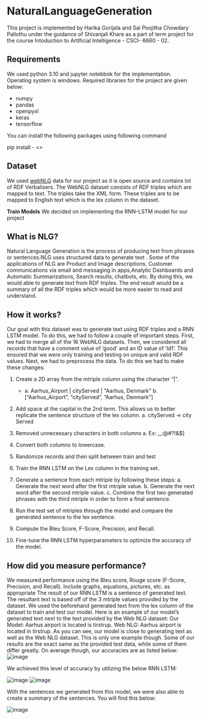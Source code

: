 # NaturalLanguageGeneration

This project is implemented by Harika Gorijala and Sai Poojitha Chowdary Pallothu under the guidance of Shivanjali Khare as a part of term project for the course Intoduction to Artificial Intelligence - CSCI- 6660 - 02.

## Requirements
We used python 3.10 and jupyter notebbok for the implementation. Operating system is windows. Required libraries for the project are given below:

- numpy
- pandas
- openpyxl
- keras
- tensorflow

You can install the following packages using following command

pip install - <<packageName>>

## Dataset
We used [webNLG](https://gitlab.com/shimorina/webnlg-dataset) data for our project as it is open source and contains lot of RDF Verbalisers.
The WebNLG dataset consists of RDF triples which are mapped to text. The triples take the XML form. These triples are to be mapped to English text which is the lex column in the dataset.

  **Train Models**
We decided on implementing the RNN-LSTM model for our project

## What is NLG?
 
Natural Language Generation is the process of producing text from phrases or sentences.NLG uses structured data to generate text . Some of the applications of NLG are Product and Image descriptions, Customer communications via email and messaging in apps,Analytic Dashboards and Automatic Summarizations, Search results, chatbots, etc. By doing this, we would able to generate text from RDF triples. The end result would be a summary of all the RDF triples which would be more 
easier to read and understand.


## How it works?
 
Our goal with this dataset was to generate text using RDF triples and a RNN LSTM model. To do this, we had to follow a couple of important steps. First, we had to merge all of the 16 WebNLG datasets. Then, we considered all records that have a comment value of ‘good’ and an ID value of ‘Id1’. This ensured that we were only training and testing on unique and valid 
RDF values. Next, we had to preprocess the data. To do this we had to make these changes:
	
1.	Create a 2D array from the mtriple column using the character “|”. 
     - a.	Aarhus_Airport | cityServed | "Aarhus, Denmark"
     b.	[“Aarhus_Airport”, “cityServed”, “Aarhus, Denmark”]
2.	Add space at the capital in the 2nd term. This allows us to better replicate the sentence structure of the lex column.
     a.	cityServed -> city Served
3.	Removed unnecessary characters in both columns
     a.	Ex: ,_:@#?!&$]
4.	Convert both columns to lowercase.
5.	Randomize records and then split between train and test
6.	Train the RNN LSTM on the Lex column in the training set.
7.	Generate a sentence from each mtriple by following these steps:
     a.	Generate the next word after the first mtriple value.
     b.	Generate the next word after the second mtriple value.
     c.	Combine the first two generated phrases with the third mtriple in order to form a final sentence.

8.	Run the test set of mtriples through the model and compare the generated sentence to the lex sentence. 
9.	Compute the Bleu Score, F-Score, Precision, and Recall.
10.	Fine-tune the RNN LSTM hyperparameters to optimize the accuracy of the model.
 
## How did you measure performance? 

We measured performance using the Bleu score, Rouge score (F-Score, Precision, and Recall).
Include graphs, equations, pictures, etc. as appropriate
The result of our RNN LSTM is a sentence of generated text. The resultant text is based off of the 3 mtriple values provided by the dataset. We used the beforehand generated text from the lex column of the dataset to train and test our model. Here is an example of our model’s generated text next to the text provided by the Web NLG dataset:
Our Model:
Aarhus airport is located is tirstrup.
Web NLG:
Aarhus airport is located in tirstrup.
As you can see, our model is close to generating text as well as the Web NLG dataset. This is only one example though. Some of our results are the exact same as the provided test data, while some of them differ greatly. On average though, our accuracies are as listed below:
 ![image](https://user-images.githubusercontent.com/52190564/166804959-b7d7d831-bf37-4f23-a82f-cc8e0fa260ef.png)
	
We achieved this level of accuracy by utilizing the below RNN LSTM:
	
 ![image](https://user-images.githubusercontent.com/52190564/166805216-dab2fdb6-276c-46db-b36a-b7fbb9bc9ee1.png)
 ![image](https://user-images.githubusercontent.com/52190564/166805304-6bc620de-98b1-4732-80db-b73180ade6f6.png)

With the sentences we generated from this model, we were also able to create a summary of the sentences. You will find this below:
	
 ![image](https://user-images.githubusercontent.com/52190564/166805392-775a95bb-5fee-4a1a-b0f2-ae72dcf79259.png)

 



